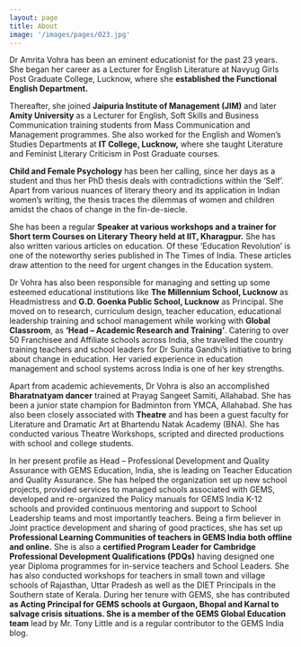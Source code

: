 ```yaml
---
layout: page
title: About
image: '/images/pages/023.jpg'
---
```


Dr Amrita Vohra has been an eminent educationist for the past 23 years. She began her career as a Lecturer for English Literature at Navyug Girls Post Graduate College, Lucknow, where she **established the Functional English Department.**

Thereafter, she joined **Jaipuria Institute of Management (JIM)** and later **Amity University** as a Lecturer for English, Soft Skills and Business Communication training students from Mass Communication and Management programmes. She also worked for the English and Women’s Studies Departments at **IT College, Lucknow,** where she taught Literature and Feminist Literary Criticism in Post Graduate courses.

**Child and Female Psychology** has been her calling, since her days as a student and thus her PhD thesis deals with contradictions within the ‘Self’. Apart from various nuances of literary theory and its application in Indian women’s writing, the thesis traces the dilemmas of women and children amidst the chaos of change in the fin-de-siecle.

She has been a regular **Speaker at various workshops and a trainer for Short term Courses on Literary Theory held at IIT, Kharagpur.** She has also written various articles on education. Of these ‘Education Revolution’ is one of the noteworthy series published in The Times of India. These articles draw attention to the need for urgent changes in the Education system.

Dr Vohra has also been responsible for managing and setting up some esteemed educational institutions like **The Millennium School, Lucknow** as Headmistress and **G.D. Goenka Public School, Lucknow** as Principal. She moved on to research, curriculum design, teacher education, educational leadership training and school management while working with **Global Classroom**, as **‘Head – Academic Research and Training’**. Catering to over 50 Franchisee and Affiliate schools across India, she travelled the country training teachers and school leaders for Dr Sunita Gandhi’s initiative to bring about change in education. Her varied experience in education management and school systems across India is one of her key strengths.

Apart from academic achievements, Dr Vohra is also an accomplished **Bharatnatyam dancer** trained at Prayag Sangeet Samiti, Allahabad. She has been a junior state champion for Badminton from YMCA, Allahabad. She has also been closely associated with **Theatre** and has been a guest faculty for Literature and Dramatic Art at Bhartendu Natak Academy (BNA). She has conducted various Theatre Workshops, scripted and directed productions with school and college students.

In her present profile as Head – Professional Development and Quality Assurance with GEMS Education, India, she is leading on Teacher Education and Quality Assurance. She has helped the organization set up new school projects, provided services to managed schools associated with GEMS, developed and re-organized the Policy manuals for GEMS India K-12 schools and provided continuous mentoring and support to School Leadership teams and most importantly teachers. Being a firm believer in Joint practice development and sharing of good practices, she has set up **Professional Learning Communities of teachers in GEMS India both offline and online.** She is also a **certified Program Leader for Cambridge Professional Development Qualifications (PDQs)** having designed one year Diploma programmes for in-service teachers and School Leaders. She has also conducted workshops for teachers in small town and village schools of Rajasthan, Uttar Pradesh as well as the DIET Principals in the Southern state of Kerala. During her tenure with GEMS, she has contributed **as Acting Principal for GEMS schools at Gurgaon, Bhopal and Karnal to salvage crisis situations. She is a member of the GEMS Global Education team** lead by Mr. Tony Little and is a regular contributor to the GEMS India blog.